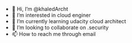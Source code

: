 - 👋 Hi, I’m @khaledArcht
- 👀 I’m interested in cloud enginer
- 🌱 I’m currently learning udacity cloud architect 
- 💞️ I’m looking to collaborate on .security
- 📫 How to reach me 
through  email
<!---
khaledArcht/khaledArcht is a ✨ special ✨ repository because its `README.md` (this file) appears on your GitHub profile.
You can click the Preview link to take a look at your changes.
--->
